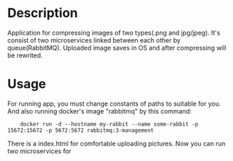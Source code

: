 # Description
Application for compressing images of two types(.png and jpg/jpeg). It's consist of two microservices linked between each other by queue(RabbitMQ). Uploaded image saves in OS and after compressing will be rewrited.

# Usage
For running app, you must change constants of paths to suitable for you. And also running docker's image "rabbitmq" by this command:

		docker run -d --hostname my-rabbit --name some-rabbit -p 15672:15672 -p 5672:5672 rabbitmq:3-management
		
There is a index.html for comfortable uploading pictures. Now you can run two microservices for 
